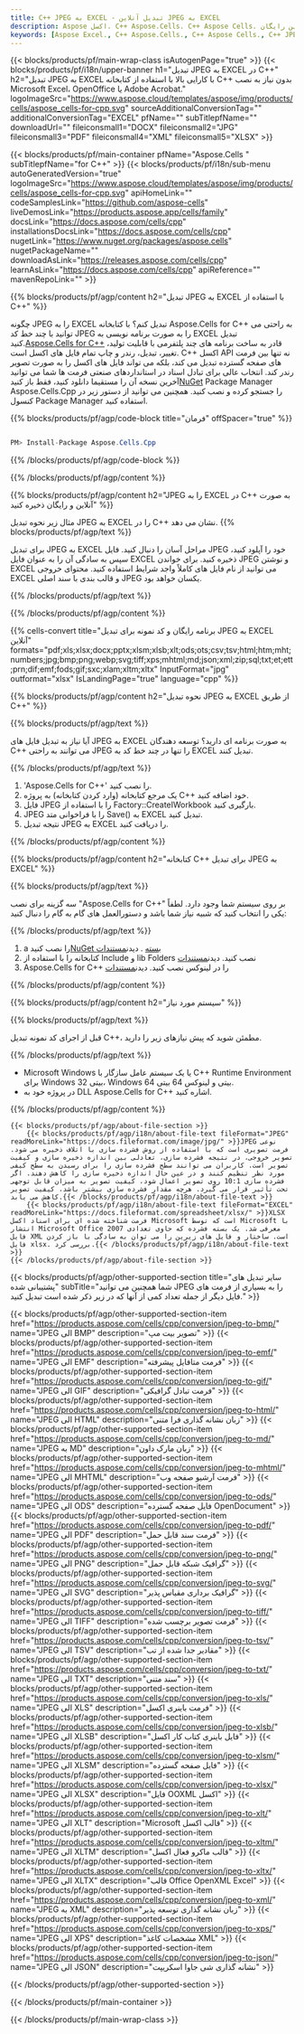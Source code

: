 ```yaml
---
title: C++ JPEG به EXCEL - تبدیل آنلاین JPEG به EXCEL
description: Aspose اکسل. C++ Aspose.Cells. C++ Aspose Cells. آنلاین رایگان C++ تبدیل JPEG به فرمت ذخیره EXCEL. C++ JPEG به فرمت EXCEL. JPEG را به EXCEL C++ ذخیره کنید.
keywords: [Aspose Excel., C++ Aspose.Cells., C++ Aspose Cells., C++ JPEG to EXCEL saveformat., Free Online JPEG to EXCEL C++., C++ Convert JPEG to EXCEL]
---
```

{{< blocks/products/pf/main-wrap-class isAutogenPage="true" >}}
{{< blocks/products/pf/i18n/upper-banner h1="تبدیل JPEG به EXCEL در C++" h2="تبدیل JPEG به EXCEL با کارایی بالا با استفاده از کتابخانه C++ بدون نیاز به نصب Microsoft Excel، OpenOffice یا Adobe Acrobat." logoImageSrc="https://www.aspose.cloud/templates/aspose/img/products/cells/aspose_cells-for-cpp.svg" sourceAdditionalConversionTag="" additionalConversionTag="EXCEL" pfName="" subTitlepfName="" downloadUrl="" fileiconsmall1="DOCX" fileiconsmall2="JPG" fileiconsmall3="PDF" fileiconsmall4="XML" fileiconsmall5="XLSX" >}}

{{< blocks/products/pf/main-container pfName="Aspose.Cells " subTitlepfName="for C++" >}}
{{< blocks/products/pf/i18n/sub-menu autoGeneratedVersion="true" logoImageSrc="https://www.aspose.cloud/templates/aspose/img/products/cells/aspose_cells-for-cpp.svg" apiHomeLink="" codeSamplesLink="https://github.com/aspose-cells" liveDemosLink="https://products.aspose.app/cells/family" docsLink="https://docs.aspose.com/cells/cpp" installationsDocsLink="https://docs.aspose.com/cells/cpp" nugetLink="https://www.nuget.org/packages/aspose.cells" nugetPackageName="" downloadAsLink="https://releases.aspose.com/cells/cpp" learnAsLink="https://docs.aspose.com/cells/cpp" apiReference="" mavenRepoLink="" >}}


{{% blocks/products/pf/agp/content h2="تبدیل JPEG به EXCEL با استفاده از C++" %}}

 چگونه JPEG را به EXCEL تبدیل کنم؟ با کتابخانه Aspose.Cells for C++ به راحتی می توانید با چند خط کد JPEG را به صورت برنامه نویسی به EXCEL تبدیل کنید.[Aspose.Cells for C++](https://products.aspose.com/cells/cpp) قادر به ساخت برنامه های چند پلتفرمی با قابلیت تولید، تغییر، تبدیل، رندر و چاپ تمام فایل های اکسل است. C++ اکسل API نه تنها بین فرمت های صفحه گسترده تبدیل می کند، بلکه می تواند فایل های اکسل را به صورت تصویر رندر کند. انتخاب عالی برای تبادل اسناد در استانداردهای صنعتی فرمت ها شما می توانید آخرین نسخه آن را مستقیما دانلود کنید، فقط باز کنید[NuGet](https://www.nuget.org/packages/Aspose.Cells.Cpp/) Package Manager Aspose.Cells.Cpp را جستجو کرده و نصب کنید. همچنین می توانید از دستور زیر در کنسول Package Manager استفاده کنید.

{{% blocks/products/pf/agp/code-block title="فرمان" offSpacer="true" %}}

```cs

PM> Install-Package Aspose.Cells.Cpp

```

{{% /blocks/products/pf/agp/code-block %}}

{{% /blocks/products/pf/agp/content %}}

{{% blocks/products/pf/agp/content h2="JPEG را به EXCEL در C++ به صورت آنلاین و رایگان ذخیره کنید" %}}

مثال زیر نحوه تبدیل JPEG به EXCEL را در C++ نشان می دهد.
{{% blocks/products/pf/agp/text %}}

برای تبدیل JPEG به EXCEL مراحل آسان را دنبال کنید. فایل JPEG خود را آپلود کنید، سپس به سادگی آن را به عنوان فایل EXCEL ذخیره کنید. برای خواندن JPEG و نوشتن EXCEL می توانید از نام فایل های کاملاً واجد شرایط استفاده کنید. محتوای خروجی EXCEL و قالب بندی با سند اصلی JPEG یکسان خواهد بود.

{{% /blocks/products/pf/agp/text %}}

{{% /blocks/products/pf/agp/content %}}

{{% cells-convert title="برنامه رایگان و کد نمونه برای تبدیل JPEG به EXCEL آنلاین" formats="pdf;xls;xlsx;docx;pptx;xlsm;xlsb;xlt;ods;ots;csv;tsv;html;htm;mht;numbers;jpg;bmp;png;webp;svg;tiff;xps;mhtml;md;json;xml;zip;sql;txt;et;ett;prn;dif;emf;fods;gif;sxc;xlam;xltm;xltx" InputFormat="jpg" outformat="xlsx" IsLandingPage="true" language="cpp" %}}

{{% blocks/products/pf/agp/content h2="نحوه تبدیل JPEG به EXCEL از طریق C++" %}}

{{% blocks/products/pf/agp/text %}}

آیا نیاز به تبدیل فایل های JPEG به EXCEL به صورت برنامه ای دارید؟ توسعه دهندگان C++ می توانند به راحتی JPEG را تنها در چند خط کد به EXCEL تبدیل کنند.

{{% /blocks/products/pf/agp/text %}}

1.  'Aspose.Cells for C++' را نصب کنید.
1.  یک مرجع کتابخانه (وارد کردن کتابخانه) به پروژه C++ خود اضافه کنید.
1.  فایل JPEG را با استفاده از Factory::CreateIWorkbook بارگیری کنید.
1.  JPEG را با فراخوانی متد Save() به EXCEL تبدیل کنید.
1.  نتیجه تبدیل JPEG به EXCEL را دریافت کنید.

{{% /blocks/products/pf/agp/content %}}

{{% blocks/products/pf/agp/content h2="کتابخانه C++ برای تبدیل JPEG به EXCEL" %}}

{{% blocks/products/pf/agp/text %}}

سه گزینه برای نصب "Aspose.Cells for C++" بر روی سیستم شما وجود دارد. لطفاً یکی را انتخاب کنید که شبیه نیاز شما باشد و دستورالعمل های گام به گام را دنبال کنید:

{{% /blocks/products/pf/agp/text %}}

1.  a را نصب کنید[NuGet بسته](https://www.nuget.org/packages/Aspose.Cells.Cpp/) . دیدن[مستندات](https://docs.aspose.com/cells/cpp/installation/#using-nuget-package-manager)
1.  کتابخانه را با استفاده از Include و lib Folders نصب کنید. دیدن[مستندات](https://docs.aspose.com/cells/cpp/installation/#using-include-and-lib-folders)
1.  Aspose.Cells for C++ را در لینوکس نصب کنید. دیدن[مستندات](https://docs.aspose.com/cells/cpp/installation/#installing-asposecells-for-c-in-linux)

{{% /blocks/products/pf/agp/content %}}

{{% blocks/products/pf/agp/content h2="سیستم مورد نیاز" %}}

{{% blocks/products/pf/agp/text %}}

 قبل از اجرای کد نمونه تبدیل C++، مطمئن شوید که پیش نیازهای زیر را دارید.

{{% /blocks/products/pf/agp/text %}}

- Microsoft Windows یا یک سیستم عامل سازگار با C++ Runtime Environment برای Windows 32 بیتی، Windows 64 بیتی و لینوکس 64 بیتی.
- در پروژه خود به DLL Aspose.Cells for C++ اشاره کنید.

{{% /blocks/products/pf/agp/content %}}

<!-- aboutfile Starts -->
    {{< blocks/products/pf/agp/about-file-section >}}
        {{< blocks/products/pf/agp/i18n/about-file-text fileFormat="JPEG" readMoreLink="https://docs.fileformat.com/image/jpg/" >}}JPEG نوعی فرمت تصویری است که با استفاده از روش فشرده سازی با اتلاف ذخیره می شود. تصویر خروجی، در نتیجه فشرده سازی، تعادلی بین اندازه ذخیره سازی و کیفیت تصویر است. کاربران می توانند سطح فشرده سازی را برای رسیدن به سطح کیفی مورد نظر تنظیم کنند و در عین حال اندازه ذخیره سازی را کاهش دهند. اگر فشرده سازی 10:1 روی تصویر اعمال شود، کیفیت تصویر به میزان قابل توجهی تحت تأثیر قرار می گیرد. هرچه مقدار فشرده سازی بیشتر باشد، کیفیت تصویر کاهش می یابد.{{< /blocks/products/pf/agp/i18n/about-file-text >}}
        {{< blocks/products/pf/agp/i18n/about-file-text fileFormat="EXCEL" readMoreLink="https://docs.fileformat.com/spreadsheet/xlsx/" >}}XLSX فرمت شناخته شده ای برای اسناد اکسل Microsoft است که توسط Microsoft با انتشار Microsoft Office 2007 معرفی شد. یک بسته فشرده که حاوی تعدادی فایل XML است. ساختار و فایل های زیرین را می توان به سادگی با باز کردن فایل xlsx. بررسی کرد.{{< /blocks/products/pf/agp/i18n/about-file-text >}}
    {{< /blocks/products/pf/agp/about-file-section >}}
<!-- aboutfile Ends -->

{{< blocks/products/pf/agp/other-supported-section title="سایر تبدیل های پشتیبانی شده" subTitle="شما همچنین می توانید JPEG را به بسیاری از فرمت های فایل دیگر از جمله تعداد کمی از آنها که در زیر ذکر شده است تبدیل کنید." >}}

{{< blocks/products/pf/agp/other-supported-section-item href="https://products.aspose.com/cells/cpp/conversion/jpeg-to-bmp/" name="JPEG الی BMP" description="تصویر بیت مپ" >}}
{{< blocks/products/pf/agp/other-supported-section-item href="https://products.aspose.com/cells/cpp/conversion/jpeg-to-emf/" name="JPEG الی EMF" description="فرمت متافایل پیشرفته" >}}
{{< blocks/products/pf/agp/other-supported-section-item href="https://products.aspose.com/cells/cpp/conversion/jpeg-to-gif/" name="JPEG الی GIF" description="فرمت تبادل گرافیکی" >}}
{{< blocks/products/pf/agp/other-supported-section-item href="https://products.aspose.com/cells/cpp/conversion/jpeg-to-html/" name="JPEG الی HTML" description="زبان نشانه گذاری فرا متنی" >}}
{{< blocks/products/pf/agp/other-supported-section-item href="https://products.aspose.com/cells/cpp/conversion/jpeg-to-md/" name="JPEG به MD" description="زبان مارک داون" >}}
{{< blocks/products/pf/agp/other-supported-section-item href="https://products.aspose.com/cells/cpp/conversion/jpeg-to-mhtml/" name="JPEG الی MHTML" description="فرمت آرشیو صفحه وب" >}}
{{< blocks/products/pf/agp/other-supported-section-item href="https://products.aspose.com/cells/cpp/conversion/jpeg-to-ods/" name="JPEG الی ODS" description="فایل صفحه گسترده OpenDocument" >}}
{{< blocks/products/pf/agp/other-supported-section-item href="https://products.aspose.com/cells/cpp/conversion/jpeg-to-pdf/" name="JPEG الی PDF" description="فرمت سند قابل حمل" >}}
{{< blocks/products/pf/agp/other-supported-section-item href="https://products.aspose.com/cells/cpp/conversion/jpeg-to-png/" name="JPEG الی PNG" description="گرافیک شبکه قابل حمل" >}}
{{< blocks/products/pf/agp/other-supported-section-item href="https://products.aspose.com/cells/cpp/conversion/jpeg-to-svg/" name="JPEG الی SVG" description="گرافیک برداری مقیاس پذیر" >}}
{{< blocks/products/pf/agp/other-supported-section-item href="https://products.aspose.com/cells/cpp/conversion/jpeg-to-tiff/" name="JPEG الی TIFF" description="فرمت تصویر برچسب شده" >}}
{{< blocks/products/pf/agp/other-supported-section-item href="https://products.aspose.com/cells/cpp/conversion/jpeg-to-tsv/" name="JPEG الی TSV" description="مقادیر جدا شده از تب" >}}
{{< blocks/products/pf/agp/other-supported-section-item href="https://products.aspose.com/cells/cpp/conversion/jpeg-to-txt/" name="JPEG الی TXT" description="سند متنی" >}}
{{< blocks/products/pf/agp/other-supported-section-item href="https://products.aspose.com/cells/cpp/conversion/jpeg-to-xls/" name="JPEG الی XLS" description="فرمت باینری اکسل" >}}
{{< blocks/products/pf/agp/other-supported-section-item href="https://products.aspose.com/cells/cpp/conversion/jpeg-to-xlsb/" name="JPEG الی XLSB" description="فایل باینری کتاب کار اکسل" >}}
{{< blocks/products/pf/agp/other-supported-section-item href="https://products.aspose.com/cells/cpp/conversion/jpeg-to-xlsm/" name="JPEG الی XLSM" description="فایل صفحه گسترده" >}}
{{< blocks/products/pf/agp/other-supported-section-item href="https://products.aspose.com/cells/cpp/conversion/jpeg-to-xlsx/" name="JPEG الی XLSX" description="فایل OOXML اکسل" >}}
{{< blocks/products/pf/agp/other-supported-section-item href="https://products.aspose.com/cells/cpp/conversion/jpeg-to-xlt/" name="JPEG الی XLT" description="Microsoft قالب اکسل" >}}
{{< blocks/products/pf/agp/other-supported-section-item href="https://products.aspose.com/cells/cpp/conversion/jpeg-to-xltm/" name="JPEG الی XLTM" description="قالب ماکرو فعال اکسل" >}}
{{< blocks/products/pf/agp/other-supported-section-item href="https://products.aspose.com/cells/cpp/conversion/jpeg-to-xltx/" name="JPEG الی XLTX" description="قالب Office OpenXML Excel" >}}
{{< blocks/products/pf/agp/other-supported-section-item href="https://products.aspose.com/cells/cpp/conversion/jpeg-to-xml/" name="JPEG به XML" description="زبان نشانه گذاری توسعه پذیر" >}}
{{< blocks/products/pf/agp/other-supported-section-item href="https://products.aspose.com/cells/cpp/conversion/jpeg-to-xps/" name="JPEG الی XPS" description="مشخصات کاغذ XML" >}}
{{< blocks/products/pf/agp/other-supported-section-item href="https://products.aspose.com/cells/cpp/conversion/jpeg-to-json/" name="JPEG الی JSON" description="نشانه گذاری شی جاوا اسکریپت" >}}


{{< /blocks/products/pf/agp/other-supported-section >}}

{{< /blocks/products/pf/main-container >}}
    
{{< /blocks/products/pf/main-wrap-class >}}
